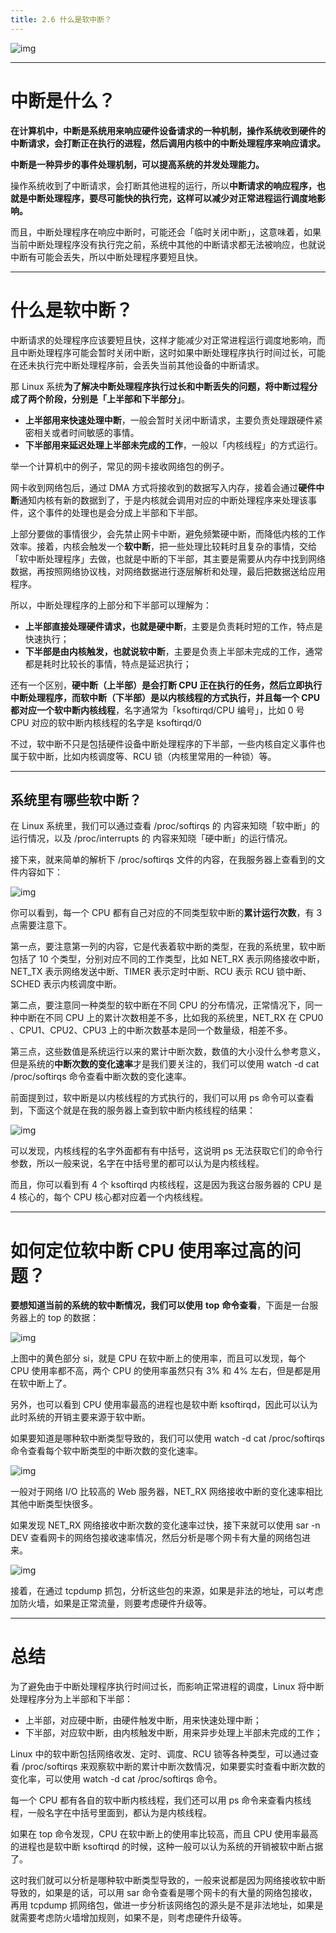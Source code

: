 ```yaml
---
title: 2.6 什么是软中断？
---
```


![img](https://raw.githubusercontent.com/huamus/picture-bed/main/img202307010554560.png)

------

# 中断是什么？

**在计算机中，中断是系统用来响应硬件设备请求的一种机制，操作系统收到硬件的中断请求，会打断正在执行的进程，然后调用内核中的中断处理程序来响应请求。**

**中断是一种异步的事件处理机制，可以提高系统的并发处理能力。**

操作系统收到了中断请求，会打断其他进程的运行，所以**中断请求的响应程序，也就是中断处理程序，要尽可能快的执行完，这样可以减少对正常进程运行调度地影响。**

而且，中断处理程序在响应中断时，可能还会「临时关闭中断」，这意味着，如果当前中断处理程序没有执行完之前，系统中其他的中断请求都无法被响应，也就说中断有可能会丢失，所以中断处理程序要短且快。

------

# 什么是软中断？

中断请求的处理程序应该要短且快，这样才能减少对正常进程运行调度地影响，而且中断处理程序可能会暂时关闭中断，这时如果中断处理程序执行时间过长，可能在还未执行完中断处理程序前，会丢失当前其他设备的中断请求。

那 Linux 系统**为了解决中断处理程序执行过长和中断丢失的问题，将中断过程分成了两个阶段，分别是「上半部和下半部分」**。

- **上半部用来快速处理中断**，一般会暂时关闭中断请求，主要负责处理跟硬件紧密相关或者时间敏感的事情。
- **下半部用来延迟处理上半部未完成的工作**，一般以「内核线程」的方式运行。

举一个计算机中的例子，常见的网卡接收网络包的例子。

网卡收到网络包后，通过 DMA 方式将接收到的数据写入内存，接着会通过**硬件中断**通知内核有新的数据到了，于是内核就会调用对应的中断处理程序来处理该事件，这个事件的处理也是会分成上半部和下半部。

上部分要做的事情很少，会先禁止网卡中断，避免频繁硬中断，而降低内核的工作效率。接着，内核会触发一个**软中断**，把一些处理比较耗时且复杂的事情，交给「软中断处理程序」去做，也就是中断的下半部，其主要是需要从内存中找到网络数据，再按照网络协议栈，对网络数据进行逐层解析和处理，最后把数据送给应用程序。

所以，中断处理程序的上部分和下半部可以理解为：

- **上半部直接处理硬件请求，也就是硬中断**，主要是负责耗时短的工作，特点是快速执行；
- **下半部是由内核触发，也就说软中断**，主要是负责上半部未完成的工作，通常都是耗时比较长的事情，特点是延迟执行；

还有一个区别，**硬中断（上半部）是会打断 CPU 正在执行的任务，然后立即执行中断处理程序，而软中断（下半部）是以内核线程的方式执行，并且每一个 CPU 都对应一个软中断内核线程**，名字通常为「ksoftirqd/CPU 编号」，比如 0 号 CPU 对应的软中断内核线程的名字是 ksoftirqd/0

不过，软中断不只是包括硬件设备中断处理程序的下半部，一些内核自定义事件也属于软中断，比如内核调度等、RCU 锁（内核里常用的一种锁）等。

------

## 系统里有哪些软中断？

在 Linux 系统里，我们可以通过查看 /proc/softirqs 的 内容来知晓「软中断」的运行情况，以及 /proc/interrupts 的 内容来知晓「硬中断」的运行情况。

接下来，就来简单的解析下 /proc/softirqs 文件的内容，在我服务器上查看到的文件内容如下：

![img](https://raw.githubusercontent.com/huamus/picture-bed/main/img202307010554612.png)

你可以看到，每一个 CPU 都有自己对应的不同类型软中断的**累计运行次数**，有 3 点需要注意下。

第一点，要注意第一列的内容，它是代表着软中断的类型，在我的系统里，软中断包括了 10 个类型，分别对应不同的工作类型，比如 NET_RX 表示网络接收中断，NET_TX 表示网络发送中断、TIMER 表示定时中断、RCU 表示 RCU 锁中断、SCHED 表示内核调度中断。

第二点，要注意同一种类型的软中断在不同 CPU 的分布情况，正常情况下，同一种中断在不同 CPU 上的累计次数相差不多，比如我的系统里，NET_RX 在 CPU0 、CPU1、CPU2、CPU3 上的中断次数基本是同一个数量级，相差不多。

第三点，这些数值是系统运行以来的累计中断次数，数值的大小没什么参考意义，但是系统的**中断次数的变化速率**才是我们要关注的，我们可以使用 watch -d cat /proc/softirqs 命令查看中断次数的变化速率。

前面提到过，软中断是以内核线程的方式执行的，我们可以用 ps 命令可以查看到，下面这个就是在我的服务器上查到软中断内核线程的结果：

![img](https://raw.githubusercontent.com/huamus/picture-bed/main/img202307010554632.png)

可以发现，内核线程的名字外面都有有中括号，这说明 ps 无法获取它们的命令行参数，所以一般来说，名字在中括号里的都可以认为是内核线程。

而且，你可以看到有 4 个 ksoftirqd 内核线程，这是因为我这台服务器的 CPU 是 4 核心的，每个 CPU 核心都对应着一个内核线程。

------

# 如何定位软中断 CPU 使用率过高的问题？

**要想知道当前的系统的软中断情况，我们可以使用** **top** **命令查看**，下面是一台服务器上的 top 的数据：

![img](https://raw.githubusercontent.com/huamus/picture-bed/main/img202307010554652.png)

上图中的黄色部分 si，就是 CPU 在软中断上的使用率，而且可以发现，每个 CPU 使用率都不高，两个 CPU 的使用率虽然只有 3% 和 4% 左右，但是都是用在软中断上了。

另外，也可以看到 CPU 使用率最高的进程也是软中断 ksoftirqd，因此可以认为此时系统的开销主要来源于软中断。

如果要知道是哪种软中断类型导致的，我们可以使用 watch -d cat /proc/softirqs 命令查看每个软中断类型的中断次数的变化速率。

![img](https://raw.githubusercontent.com/huamus/picture-bed/main/img202307010554525.png)

一般对于网络 I/O 比较高的 Web 服务器，NET_RX 网络接收中断的变化速率相比其他中断类型快很多。

如果发现 NET_RX 网络接收中断次数的变化速率过快，接下来就可以使用 sar -n DEV 查看网卡的网络包接收速率情况，然后分析是哪个网卡有大量的网络包进来。

![img](https://raw.githubusercontent.com/huamus/picture-bed/main/img202307010554698.png)

接着，在通过 tcpdump 抓包，分析这些包的来源，如果是非法的地址，可以考虑加防火墙，如果是正常流量，则要考虑硬件升级等。

------

# 总结

为了避免由于中断处理程序执行时间过长，而影响正常进程的调度，Linux 将中断处理程序分为上半部和下半部：

- 上半部，对应硬中断，由硬件触发中断，用来快速处理中断；
- 下半部，对应软中断，由内核触发中断，用来异步处理上半部未完成的工作；

Linux 中的软中断包括网络收发、定时、调度、RCU 锁等各种类型，可以通过查看 /proc/softirqs 来观察软中断的累计中断次数情况，如果要实时查看中断次数的变化率，可以使用 watch -d cat /proc/softirqs 命令。

每一个 CPU 都有各自的软中断内核线程，我们还可以用 ps 命令来查看内核线程，一般名字在中括号里面到，都认为是内核线程。

如果在 top 命令发现，CPU 在软中断上的使用率比较高，而且 CPU 使用率最高的进程也是软中断 ksoftirqd 的时候，这种一般可以认为系统的开销被软中断占据了。

这时我们就可以分析是哪种软中断类型导致的，一般来说都是因为网络接收软中断导致的，如果是的话，可以用 sar 命令查看是哪个网卡的有大量的网络包接收，再用 tcpdump 抓网络包，做进一步分析该网络包的源头是不是非法地址，如果是就需要考虑防火墙增加规则，如果不是，则考虑硬件升级等。